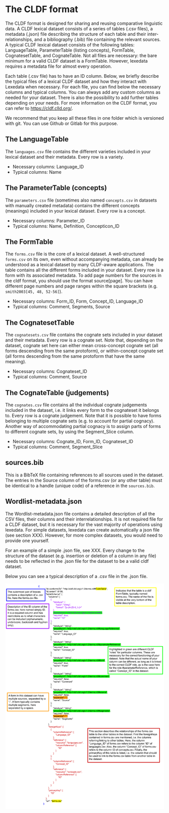 # The CLDF format
The CLDF format is designed for sharing and reusing comparative linguistic data. A CLDF lexical dataset consists of a series of tables (.csv files), a metadata (.json) file describing the structure of each table and their inter-relationships, and a bibliography (.bib) file containing the relevant sources. A typical CLDF lexical dataset consists of the following tables: LanguageTable, ParameterTable (listing concepts), FormTable, CognatesetTable, and CognateTable. Not all files are necessary: the bare minimum for a valid CLDF dataset is a FormTable. However, lexedata requires a metadata file for almost every operation.

Each table (.csv file) has to have an ID column. Below, we briefly describe the typical files of a lexical CLDF dataset and how they interact with Lexedata when necessary. For each file, you can find below the necessary columns and typical columns. You can always add any custom columns as needed for your dataset. There is also the possibility to add further tables depending on your needs. For more information on the CLDF format, you can refer to https://cldf.clld.org/.

We recommend that you keep all these files in one folder which is versioned with git. You can use Github or Gitlab for this purpose.

## The LanguageTable
The `languages.csv` file contains the different varieties included in your lexical dataset and their metadata. Every row is a variety.

 - Necessary columns: Language_ID
 - Typical columns: Name


## The ParameterTable (concepts)
The `parameters.csv` file (sometimes also named `concepts.csv` in datasets with manually created metadata) contains the different concepts (meanings) included in your lexical dataset. Every row is a concept.

 - Necessary columns: Parameter_ID
 - Typical columns: Name, Definition, Concepticon_ID

## The FormTable
The `forms.csv` file is the core of a lexical dataset.
A well-structured `forms.csv` on its own, even without accompanying metadata, can already be understood as a lexical dataset by many CLDF-aware applications.
The table contains all the different forms included in your dataset. Every row is a form with its associated metadata. To add page numbers for the sources in the cldf format, you should use the format source[page]. You can have different page numbers and page ranges within the square brackets (e.g. `smith2003[45, 48, 52-56]`).

 - Necessary columns: Form_ID, Form, Concept_ID, Language_ID
 - Typical columns: Comment, Segments, Source

## The CognatesetTable
The `cognatesets.csv` file contains the cognate sets included in your dataset and their metadata. Every row is a cognate set. Note that, depending on the dataset, cognate set here can either mean cross-concept cognate set (all forms descending from the same protoform), or within-concept cognate set (all forms descending from the same protoform that have the same meaning).

- Necessary columns: Cognateset_ID
- Typical columns: Comment, Source

## The CognateTable (judgements)
The `cognates.csv` file contains all the individual cognate judgements included in the dataset, i.e. it links every form to the cognateset it belongs to. Every row is a cognate judgement. Note that it is possible to have forms belonging to multiple cognate sets (e.g. to account for partial cognacy). Another way of accommodating partial cognacy is to assign parts of forms to different cognate sets, by using the Segment_Slice column.

- Necessary columns: Cognate_ID, Form_ID, Cognateset_ID
- Typical columns: Comment, Segment_Slice

## sources.bib
This is a BibTeX file containing references to all sources used in the dataset. The entries in the Source column of the forms.csv (or any other table) must be identical to a handle (unique code) of a reference in the `sources.bib`.

## Wordlist-metadata.json
The Wordlist-metadata.json file contains a detailed description of all the CSV files, their columns and their interrelationships. It is not required file for a CLDF dataset, but it is necessary for the vast majority of operations using lexedata. For simple datasets, lexedata can create automatically a json file (see section XXX). However, for more complex datasets, you would need to provide one yourself.
<!--- TODO: add some support for making a json file--->

For an example of a simple .json file, see XXX. Every change to the structure of the dataset (e.g. insertion or deletion of a column in any file) needs to be reflected in the .json file for the dataset to be a valid cldf dataset.
<!-- TO DO: add a reference to sample files and sample datasets --> 
Below you can see a typical description of a .csv file in the .json file.

![](figures/json.png)

